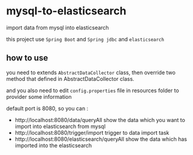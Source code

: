 # mysql-to-elasticsearch
import data from mysql into elasticsearch

this project use `Spring Boot` and `Spring jdbc` and `elasticsearch` 

## how to use

you need to extends `AbstractDataCollector` class, then override two method that defined in AbstractDataCollector class.

and you also need to edit `config.properties` file in resources folder to provider some information

default port is 8080, so you can :

- http://localhost:8080/data/queryAll show the data which you want to import into elasticsearch from mysql
- http://localhost:8080/trigger/import trigger to data import task
- http://localhost:8080/elasticsearch/queryAll show the data which has imported into the elasticsearch

